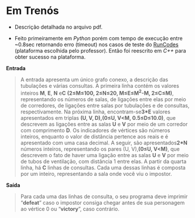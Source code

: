 # Em Trenós

-	Descrição detalhada no arquivo pdf. 

-	Feito primeiramente em *Python* porém com tempo de execução entre \~0.8sec retornando erro (timeout) nos casos de teste do [RunCodes](https://run.codes/) (plataforma escolhida pelo professor). 
	Então foi reescrito em *C++* para obter sucesso na plataforma. 

**Entrada**

> A entrada apresenta um único grafo conexo, a descrição das tubulações e várias
> consultas. A primeira linha contém os valores inteiros **M**, **E**, **N** e​ **C** **(2≤M≤100,​ 2≤N≤20,​ M​≤E≤M​<sup>2</sup>​-M, 2≤C≤M)**, representando os números de salas, de ligações entre
> elas por meio de corredores, de ligações entre salas por tubulações e de consultas,
> respectivamente. Na próxima linha, encontram-se ​**3\*E** valores apresentados em triplas
> **(U, V, D), ​(0≤U, V<M, 0.5≤D≤10.0​)**, que descrevem as ligações entre as salas​ **U** e
> **V** por meio de um corredor com comprimento ​**D**. Os indicadores de vértices são
> números inteiros, enquanto o valor de distância pertence aos reais e é apresentado
> com uma casa decimal. A seguir, são apresentados ​**2\*N** números inteiros,
> representando os pares ​(U, V), **​(0≤U, V<M)**, que descrevem o fato de haver uma ligação entre as salas **U** e **V** por meio de tubos de ventilação, com distância 1 entre
> elas. A partir da quarta linha, há **C** linhas de consultas. Cada uma dessas linhas é
> composta por um inteiro, representando a sala onde você viu o impostor.

**Saída**

> Para cada uma das linhas de consulta, o seu programa deve imprimir “​**defeat​**” caso o
> impostor consiga chegar antes de sua personagem ao vértice 0 ou “​**victory​**”, caso
> contrário.